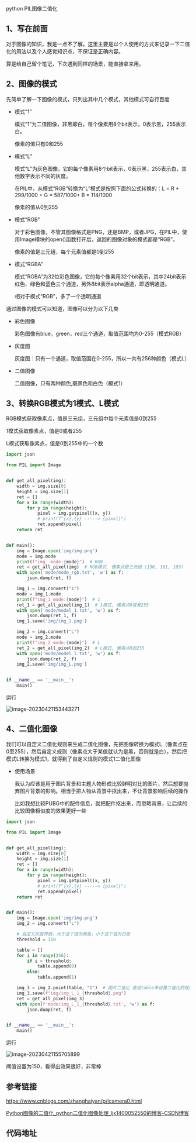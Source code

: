 python PIL图像二值化

## 1、写在前面

对于图像的知识，我是一点不了解。这里主要是以个人使用的方式来记录一下二值化的用法以及个人感觉知识点，不保证是正确内容。

算是给自己留个笔记，下次遇到同样的场景，能直接拿来用。

## 2、图像的模式

先简单了解一下图像的模式，只列出其中几个模式，其他模式可自行百度

- 模式“1”

  模式“1”为二值图像，非黑即白。每个像素用8个bit表示，0表示黑，255表示白。

  像素的值只有0和255

- 模式“L”

  模式“L”为灰色图像，它的每个像素用8个bit表示，0表示黑，255表示白，其他数字表示不同的灰度。

  在PIL中，从模式“RGB”转换为“L”模式是按照下面的公式转换的：L = R * 299/1000 + G * 587/1000+ B * 114/1000

  像素的值从0到255

- 模式“RGB”

  对于彩色图像，不管其图像格式是PNG，还是BMP，或者JPG，在PIL中，使用Image模块的open()函数打开后，返回的图像对象的模式都是“RGB”。

  像素的值是三元组，每个元素值都是0到255

- 模式“RGBA”

  模式“RGBA”为32位彩色图像，它的每个像素用32个bit表示，其中24bit表示红色、绿色和蓝色三个通道，另外8bit表示alpha通道，即透明通道。

  相对于模式“RGB”，多了一个透明通道

通过图像的模式可以知道，图像可以分为以下几类

- 彩色图像

  彩色图像有blue，green，red三个通道，取值范围均为0-255（模式RGB）

- 灰度图

  灰度图：只有一个通道，取值范围在0-255，所以一共有256种颜色（模式L）

- 二值图像

  二值图像，只有两种颜色,既黑色和白色（模式1）

## 3、转换RGB模式为1模式、L模式

RGB模式获取像素点，值是三元组，三元组中每个元素值是0到255

1模式获取像素点，值是0或者255

L模式获取像素点，值是0到255中的一个数

```python
import json

from PIL import Image


def get_all_pixel(img):
    width = img.size[0]
    height = img.size[1]
    ret = []
    for x in range(width):
        for y in range(height):
            pixel = img.getpixel((x, y))
            # print(f"{x},{y} -----> {pixel}")
            ret.append(pixel)
    return ret


def main():
    img = Image.open('img/img.png')
    mode = img.mode
    print(f"img_ mode:{mode}")  # RGB
    ret = get_all_pixel(img)  # RGB模式, 像素点是三元组 (136, 161, 193)
    with open('mode/mode_rgb.txt', 'w') as f:
        json.dump(ret, f)

    img_1 = img.convert("1")
    mode = img_1.mode
    print(f"img_1 mode:{mode}")  # 1
    ret_1 = get_all_pixel(img_1)  # 1模式, 像素点0或者255
    with open('mode/model_1.txt', 'w') as f:
        json.dump(ret_1, f)
    img_1.save('img/img_1.png')

    img_2 = img.convert("L")
    mode = img_2.mode
    print(f"img_2 mode:{mode}")  # L
    ret_2 = get_all_pixel(img_2)  # L模式, 像素点0到255
    with open('mode/model_l.txt', 'w') as f:
        json.dump(ret_2, f)
    img_2.save('img/img_L.png')


if __name__ == '__main__':
    main()

```

运行

![image-20230421153443271](C:\Users\dell\AppData\Roaming\Typora\typora-user-images\image-20230421153443271.png)

## 4、二值化图像

我们可以自定义二值化规则来生成二值化图像，先把图像转换为模式L（像素点在0至255），然后自定义规则（像素点大于某值就认为是黑，否则就是白），然后把模式L转换为模式1，就得到了自定义规则的模式1二值化图像

- 使用场景

  我认为应该是用于图片背景和主题人物形成比较鲜明对比的图片，然后想要抛弃图片背景的影响。相当于把人物从背景中抠出来，不让背景影响后续的操作

  比如我想比较PUBG中的配件信息，就把配件抠出来，而忽略背景，让后续的比较图像相似度的效果更好一些

```python
import json

from PIL import Image


def get_all_pixel(img):
    width = img.size[0]
    height = img.size[1]
    ret = []
    for x in range(width):
        for y in range(height):
            pixel = img.getpixel((x, y))
            # print(f"{x},{y} -----> {pixel}")
            ret.append(pixel)
    return ret


def main():
    img = Image.open('img/img.png')
    img_2 = img.convert("L")

    # 自定义灰度界限，大于这个值为黑色，小于这个值为白色
    threshold = 150

    table = []
    for i in range(256):
        if i < threshold:
            table.append(0)
        else:
            table.append(1)

    img_3 = img_2.point(table, "1")  # 图片二值化 使用table来设置二值化的规则
    img_3.save(f"img/img_L_1_{threshold}.png")
    ret = get_all_pixel(img_3)
    with open(f'mode/img_L_1_{threshold}.txt', 'w') as f:
        json.dump(ret, f)


if __name__ == '__main__':
    main()
```

运行

![image-20230421155705899](C:\Users\dell\AppData\Roaming\Typora\typora-user-images\image-20230421155705899.png)



阈值设置为150，看得出效果很好，非常棒

## 参考链接

https://www.cnblogs.com/zhanghaiyan/p/icamera0.html

[ Python图像的二值化_python二值化图像处理_ljx1400052550的博客-CSDN博客](https://blog.csdn.net/ljx1400052550/article/details/114735364)

## 代码地址

